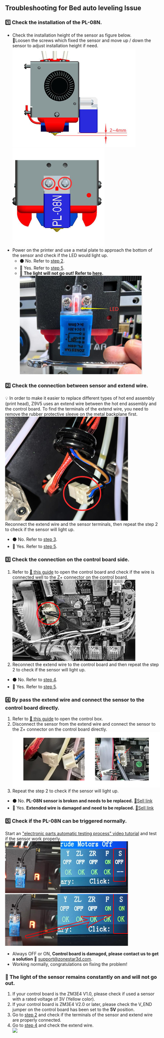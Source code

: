 ## Troubleshooting for Bed auto leveling Issue 
### <a id = "step1"></a> :one: Check the installation of the PL-08N.
- Check the installation height of the sensor as figure below.    
:pushpin:Loosen the screws which fixed the sensor and move up / down the sensor to adjust installation height if need.    
![](1.jpg)   ![](2.jpg)   
- Power on the printer and use a metal plate to approach the bottom of the sensor and check if the LED would light up.
  - :black_circle: No. Refer to [step 2](#step2).   
  - :red_circle: Yes. Refer to [step 5](#step5).     
  - :rotating_light: **The light will not go out! Refer to [here](#keepon).**         
![](3.jpg)   

### <a id = "step2"></a> :two: Check the connection between sensor and extend wire.      
:bulb: In order to make it easier to replace different types of hot end assembly (print head), Z9V5 uses an extend wire between the hot end assembly and the control board. To find the terminals of the extend wire, you need to remove the rubber protective sleeve on the metal backplane first.      
![](4.jpg)   
Reconnect the extend wire and the sensor terminals, then repeat the step 2 to check if the sensor will light up.
  - :black_circle: No. Refer to [step 3](#step3).   
  - :red_circle: Yes. Refer to [step 5](#step5).     

### <a id = "step3"></a> :three: Check the connection on the control board side. 
1. Refer to [:link: this guide][OPEN_CONTROL_BOX] to open the control board and check if the wire is connected well to the Z+ connector on the control board.       
![](5.jpg)     
2. Reconnect the extend wire to the control board and then repeat the step 2 to check if the sensor will light up.
  - :black_circle: No. Refer to [step 4](#step4).   
  - :red_circle: Yes. Refer to [step 5](#step5).     

### <a id = "step4"></a> :four: By pass the extend wire and connect the sensor to the control board directly. 
1. Refer to [:link: this guide][OPEN_CONTROL_BOX] to open the control box.  
2. Disconnect the sensor from the extend wire and connect the sensor to the Z+ connector on the control board directly.     
![](6.jpg)     
3. Repeat the step 2 to check if the sensor will light up.    
  - :black_circle: No. **PL-08N sensor is broken and needs to be replaced.** [:gift:Sell link][PL08N_SALELINK]
  - :red_circle: Yes. **Extended wire is damaged and need to be replaced.** [:gift:Sell link][3PINEXTEND_SALELINK]

### <a id = "step5"></a> :five: Check if the PL-08N can be triggered normally.
Start an ["electronic parts automatic testing process" video tutorial][AUTO_TESTING] and test if the sensor work properly.    
![](8.jpg)  ![](9.jpg)  
  - Always OFF or ON, **Control board is damaged, please contact us to get a solution** :email: support@zonestar3d.com.
  - Working normally, congratulations on fixing the problem!
 
### <a id = "keepon"></a> :rotating_light: The light of the sensor remains constantly on and will not go out.
1. If your control board is the ZM3E4 V1.0, please check if used a sensor with a rated voltage of 3V (Yellow color).   
2. If your control board is ZM3E4 V2.0 or later, please check the V_END jumper on the control board has been set to the **5V** position.
3. Go to [step 2](#step2) and check if the terminals of the sensor and extend wire are properly connected.     
4. Go to [step 4](#step4) and check the extend wire.    
![](7.jpg)     

[OPEN_CONTROL_BOX]: https://github.com/ZONESTAR3D/Z9/tree/main/Z9V5/Z9V5_FAQ#how-to-open-the-control-box
[AUTO_TESTING]: https://github.com/ZONESTAR3D/Z9/tree/main/Z9V5/Z9V5_FAQ#electronics-parts-auto-testing
[PL08N_SALELINK]: https://www.aliexpress.com/item/2255800409994958.html
[3PINEXTEND_SALELINK]: https://www.aliexpress.com/item/3256803720013266.html